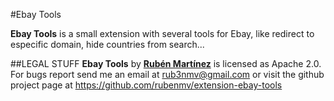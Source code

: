 #Ebay Tools

**Ebay Tools** is a small extension with several tools for Ebay, like redirect to especific domain, hide countries from search...

##LEGAL STUFF
**Ebay Tools** by <a href="https://twitter.com/rub3nmv">**Rub&eacute;n Mart&iacute;nez**</a> is licensed as Apache 2.0.  
For bugs report send me an email at
rub3nmv@gmail.com
or visit the github project page at 
https://github.com/rubenmv/extension-ebay-tools
